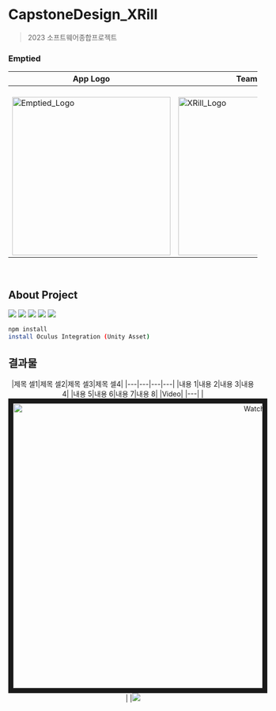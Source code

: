 # CapstoneDesign_XRill
> 2023 소프트웨어종합프로젝트

### Emptied
<div align="center">

|App Logo|Team Logo|
|---|---|
|<br> <img width="320" alt="Emptied_Logo" src="https://github.com/sayyes304/CapstoneDesign_XRill/assets/63798930/f78c5516-4e99-4e4e-9b89-d404ac21a461">|<br><img width="320" alt="XRill_Logo" src="https://github.com/sayyes304/CapstoneDesign_XRill/assets/63798930/dacf268a-e767-40e7-813d-55cf87f82fc1">|

  <br>
</div>


## About Project
<img src="https://img.shields.io/badge/mysql-4479A1?style=for-the-badge&logo=mysql&logoColor=white"> <img src="https://img.shields.io/badge/node.js-339933?style=for-the-badge&logo=Node.js&logoColor=white">
<img src="https://img.shields.io/badge/Unity-000000?style=for-the-badge&logo=Unity&logoColor=white">
<img src="https://img.shields.io/badge/WebRTC-F50057?style=for-the-badge&logo=WebRTC&logoColor=white">
<img src="https://img.shields.io/badge/Express-000000?style=for-the-badge&logo=Express&logoColor=white">

```sh
npm install
install Oculus Integration (Unity Asset)
```

## 결과물 
<div align="center">
  |제목 셀1|제목 셀2|제목 셀3|제목 셀4|
  |---|---|---|---|
  |내용 1|내용 2|내용 3|내용 4|
  |내용 5|내용 6|내용 7|내용 8|
  |Video|
  |---|
  |<a href="http://www.youtube.com/watch?feature=player_embedded&v=RF8YfTqDmmU" target="_blank"><img src="http://img.youtube.com/vi/RF8YfTqDmmU/hqdefault.jpg" alt="Watch the video" width="1024" height="576" border="10" /></a>|
  |<img src = "https://github.com/sayyes304/CapstoneDesign_XRill/assets/63798930/8ac01a22-4c13-4bc6-b7d4-bb605b3bfc02")|
</div>
